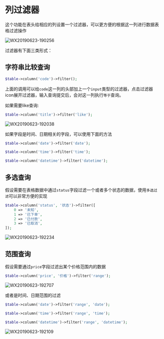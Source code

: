 # 列过滤器

这个功能在表头给相应的列设置一个过滤器，可以更方便的根据这一列进行数据表格过滤操作

![WX20190623-190256](https://user-images.githubusercontent.com/1479100/59975300-843cb380-95e9-11e9-9479-bf3f7329cffb.png)

过滤器有下面三类形式：

## 字符串比较查询

```php
$table->column('code')->filter();
```

上面的调用可以给`code`这一列的头部加上一个`input`类型的过滤器，点击过滤器icon展开过滤器，输入查询提交后，会对这一列执行`等于`查询。

如果需要like查询:

```php
$table->column('title')->filter('like');
```

![WX20190623-192038](https://user-images.githubusercontent.com/1479100/59975592-3ecdb580-95ec-11e9-94f5-a6d5a33fb889.png)

如果字段是时间、日期相关的字段，可以使用下面的方法

```php
$table->column('date')->filter('date');

$table->column('time')->filter('time');

$table->column('datetime')->filter('datetime');
```

## 多选查询

假设需要在表格数据中通过`status`字段过滤一个或者多个状态的数据，使用`多选过滤`可以非常方便的实现

```php
$table->column('status', '状态')->filter([
    0 => '未知',
    1 => '已下单',
    2 => '已付款',
    3 => '已取消',
]);
```

![WX20190623-192234](https://user-images.githubusercontent.com/1479100/59975605-79cfe900-95ec-11e9-8d29-c4d169d9dcff.png)

## 范围查询

假设需要通过`price`字段过滤出某个价格范围内的数据

```php
$table->column('price', '价格')->filter('range');
```

![WX20190623-192707](https://user-images.githubusercontent.com/1479100/59975636-de8b4380-95ec-11e9-82f9-ddd45d05152f.png)

或者是时间、日期范围的过滤

```php
$table->column('date')->filter('range', 'date');

$table->column('time')->filter('range', 'time');

$table->column('datetime')->filter('range', 'datetime');
```

![WX20190623-192109](https://user-images.githubusercontent.com/1479100/59975593-3ecdb580-95ec-11e9-9cfc-32dbe27a175a.png)
